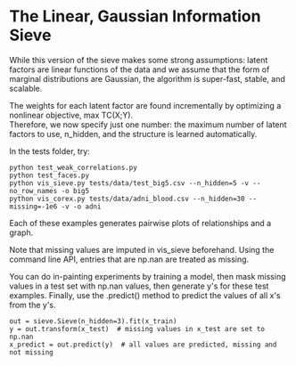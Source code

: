 # The Linear, Gaussian Information Sieve

While this version of the sieve makes some strong assumptions: 
latent factors are linear functions of the data and we assume that the form of marginal distributions are Gaussian, 
the algorithm is super-fast, stable, and scalable. 

The weights for each latent factor are found incrementally by optimizing a nonlinear objective, max TC(X;Y).  
Therefore, we now specify just one number: the maximum number of latent factors to use, n_hidden, and the structure is
learned automatically.

In the tests folder, try:
```
python test_weak_correlations.py
python test_faces.py
python vis_sieve.py tests/data/test_big5.csv --n_hidden=5 -v --no_row_names -o big5
python vis_corex.py tests/data/adni_blood.csv --n_hidden=30 --missing=-1e6 -v -o adni
```
Each of these examples generates pairwise plots of relationships and a graph. 

Note that missing values are imputed in vis_sieve beforehand. Using the command line API, entries that are np.nan
are treated as missing. 

You can do in-painting experiments by training a model, then mask missing values in a test set with np.nan values, 
then generate y's for these test examples. Finally, use the .predict() method to predict the values of all x's from the 
y's. 
```
out = sieve.Sieve(n_hidden=3).fit(x_train)
y = out.transform(x_test)  # missing values in x_test are set to np.nan
x_predict = out.predict(y)  # all values are predicted, missing and not missing

```